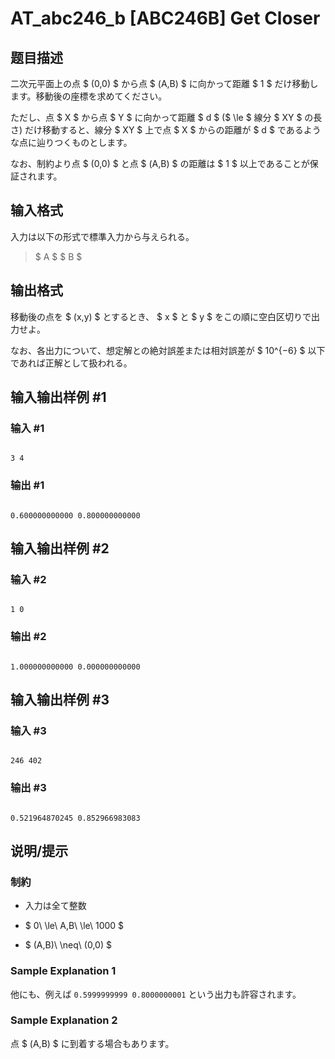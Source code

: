 # AT_abc246_b [ABC246B] Get Closer

## 题目描述

[problemUrl]: https://atcoder.jp/contests/abc246/tasks/abc246_b

二次元平面上の点 $ (0,0) $ から点 $ (A,B) $ に向かって距離 $ 1 $ だけ移動します。移動後の座標を求めてください。

ただし、点 $ X $ から点 $ Y $ に向かって距離 $ d $ ($ \le $ 線分 $ XY $ の長さ) だけ移動すると、線分 $ XY $ 上で点 $ X $ からの距離が $ d $ であるような点に辿りつくものとします。  
 なお、制約より点 $ (0,0) $ と点 $ (A,B) $ の距離は $ 1 $ 以上であることが保証されます。

## 输入格式

入力は以下の形式で標準入力から与えられる。

> $ A $ $ B $

## 输出格式

移動後の点を $ (x,y) $ とするとき、 $ x $ と $ y $ をこの順に空白区切りで出力せよ。  
 なお、各出力について、想定解との絶対誤差または相対誤差が $ 10^{−6} $ 以下であれば正解として扱われる。

## 输入输出样例 #1

### 输入 #1

```
3 4
```

### 输出 #1

```
0.600000000000 0.800000000000
```

## 输入输出样例 #2

### 输入 #2

```
1 0
```

### 输出 #2

```
1.000000000000 0.000000000000
```

## 输入输出样例 #3

### 输入 #3

```
246 402
```

### 输出 #3

```
0.521964870245 0.852966983083
```

## 说明/提示

### 制約

- 入力は全て整数
- $ 0\ \le\ A,B\ \le\ 1000 $
- $ (A,B)\ \neq\ (0,0) $

### Sample Explanation 1

他にも、例えば `0.5999999999 0.8000000001` という出力も許容されます。

### Sample Explanation 2

点 $ (A,B) $ に到着する場合もあります。